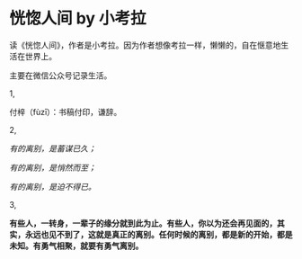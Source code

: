 # 恍惚人间 by 小考拉

读《恍惚人间》，作者是小考拉。因为作者想像考拉一样，懒懒的，自在惬意地生活在世界上。

主要在微信公众号记录生活。

1,

付梓（fùzī）：书稿付印，谦辞。

2,

*有的离别，是蓄谋已久；*

*有的离别，是悄然而至；*

*有的离别，是迫不得已。*

3,

**有些人，一转身，一辈子的缘分就到此为止。有些人，你以为还会再见面的，其实，永远也见不到了，这就是真正的离别。任何时候的离别，都是新的开始，都是未知。有勇气相聚，就要有勇气离别。**
